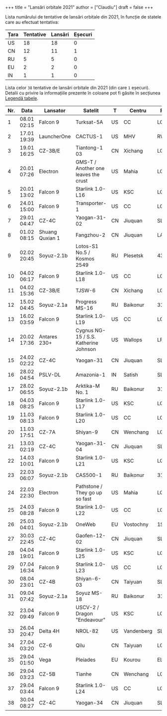 +++
title = "Lansări orbitale 2021"
author = ["Claudiu"]
draft = false
+++

Lista numărului de tentative de lansări orbitale din 2021, în funcție de statele care au efectuat tentativa:

| Țara | Tentative | Lansări | Eșecuri |
|------|-----------|---------|---------|
| US   | 18        | 18      | 0       |
| CN   | 12        | 11      | 1       |
| RU   | 5         | 5       | 0       |
| EU   | 2         | 2       | 0       |
| IN   | 1         | 1       | 0       |

Lista celor `38` tentative de lansări orbitale din 2021 (din care `1` eșecuri). Detalii cu privire la informațiile prezente în coloane pot fi găsite în secțiunea [Legendă tabele](/t/legenda_tabele).

| Nr. | Data        | Lansator        | Satelit                               | T  | Centru     | Rampă   | R. | Bul             |
|-----|-------------|-----------------|---------------------------------------|----|------------|---------|----|-----------------|
| 1   | 08.01 02:15 | Falcon 9        | Turksat-5A                            | US | CC         | LC40    | S  | [103](/bul/103) |
| 2   | 17.01 19:39 | LauncherOne     | CACTUS-1                              | US | MHV        | RW12/30 | S  | [103](/bul/103) |
| 3   | 19.01 16:25 | CZ-3B/E         | Tiantong-1 03                         | CN | Xichang    | LC2     | S  | [104](/bul/104) |
| 4   | 20.01 07:26 | Electron        | GMS-T / Another one leaves the crust  | US | Mahia      | LC1     | S  | [104](/bul/104) |
| 5   | 20.01 13:02 | Falcon 9        | Starlink 1.0-L16                      | US | KSC        | LC39A   | S  | [104](/bul/104) |
| 6   | 24.01 15:00 | Falcon 9        | Transporter-1                         | US | CC         | LC40    | S  | [104](/bul/104) |
| 7   | 29.01 04:47 | CZ-4C           | Yaogan-31-02                          | CN | Jiuquan    | SLS2    | S  | [104](/bul/104) |
| 8   | 01.02 08:15 | Shuang Quxian 1 | Fangzhou-2                            | CN | Jiuquan    | LA4     | F  | [105](/bul/105) |
| 9   | 02.02 20:45 | Soyuz-2.1b      | Lotos-S1 No.5 / Kosmos 2549           | RU | Plesetsk   | 43/4    | S  | [105](/bul/105) |
| 10  | 04.02 06:17 | Falcon 9        | Starlink 1.0-L18                      | US | CC         | LC40    | S  | [105](/bul/105) |
| 11  | 04.02 15:36 | CZ-3B/E         | TJSW-6                                | CN | Xichang    | LC3     | S  | [105](/bul/105) |
| 12  | 15.02 04:45 | Soyuz-2.1a      | Progress MS-16                        | RU | Baikonur   | 31/6    | S  | [106](/bul/106) |
| 13  | 16.02 03:59 | Falcon 9        | Starlink 1.0-L19                      | US | CC         | LC40    | S  | [106](/bul/106) |
| 14  | 20.02 17:36 | Antares 230+    | Cygnus NG-15 / S.S. Katherine Johnson | US | Wallops    | LP-0A   | S  | [107](/bul/107) |
| 15  | 24.02 02:22 | CZ-4C           | Yaogan-31                             | CN | Jiuquan    | SLS-2   | S  | [107](/bul/107) |
| 16  | 28.02 04:54 | PSLV-DL         | Amazonia-1                            | IN | Satish     | SLP     | S  | [108](/bul/108) |
| 17  | 28.02 06:55 | Soyuz-2.1b      | Arktika-M No. 1                       | RU | Baikonur   | 31/6    | S  | [108](/bul/108) |
| 18  | 04.03 08:25 | Falcon 9        | Starlink 1.0-L17                      | US | KSC        | LC39A   | S  | [109](/bul/109) |
| 19  | 11.03 08:13 | Falcon 9        | Starlink 1.0-L20                      | US | CC         | LC40    | S  | [110](/bul/110) |
| 20  | 11.03 17:51 | CZ-7A           | Shiyan-9                              | CN | Wenchang   | LC-2    | S  | [110](/bul/110) |
| 21  | 13.03 02:19 | CZ-4C           | Yaogan-31-04                          | CN | Jiuquan    | SLS-2   | S  | [110](/bul/110) |
| 22  | 14.03 10:01 | Falcon 9        | Starlink 1.0-L21                      | US | KSC        | LC39A   | S  | [110](/bul/110) |
| 23  | 22.03 06:07 | Soyuz-2.1b      | CAS500-1                              | RU | Baikonur   | 31/6    | S  | [111](/bul/111) |
| 24  | 22.03 22:30 | Electron        | Pathstone / They go up so fast        | US | Mahia      | LC1     | S  | [111](/bul/111) |
| 25  | 24.03 08:28 | Falcon 9        | Starlink 1.0-L22                      | US | CC         | LC40    | S  | [111](/bul/111) |
| 26  | 25.03 04:01 | Soyuz-2.1b      | OneWeb                                | EU | Vostochny  | 1S      | S  | [111](/bul/111) |
| 27  | 30.03 22:45 | CZ-4C           | Gaofen-12-02                          | CN | Jiuquan    | SLS-2   | S  | [112](/bul/112) |
| 28  | 04.04 19:01 | Falcon 9        | Starlink 1.0-L25                      | US | KSC        | LC39A   | S  | [114](/bul/114) |
| 29  | 07.04 16:34 | Falcon 9        | Starlink 1.0-L23                      | US | CC         | LC40    | S  | [112](/bul/112) |
| 30  | 08.04 23:01 | CZ-4B           | Shiyan-6-03                           | CN | Taiyuan    | SLC-40  | S  | [112](/bul/112) |
| 31  | 09.04 07:42 | Soyuz-2.1a      | Soyuz MS-18                           | RU | Baikonur   | 31/6    | S  | [112](/bul/112) |
| 32  | 23.04 09:49 | Falcon 9        | USCV-2 / Dragon "Endeavour"           | US | KSC        | LC39A   | S  | [113](/bul/113) |
| 33  | 26.04 20:47 | Delta 4H        | NROL-82                               | US | Vandenberg | SLC6    | S  | [113](/bul/113) |
| 34  | 27.04 03:20 | CZ-6            | Qilu                                  | CN | Taiyuan    | LC16    | S  | [113](/bul/113) |
| 35  | 29.04 01:50 | Vega            | Pleiades                              | EU | Kourou     | ELV     | S  | [113](/bul/113) |
| 36  | 29.04 03:23 | CZ-5B           | Tianhe                                | CN | Wenchang   | LC1     | S  | [113](/bul/113) |
| 37  | 29.04 03:44 | Falcon 9        | Starlink 1.0-L24                      | US | CC         | LC40    | S  | [113](/bul/113) |
| 38  | 30.04 08:27 | CZ-4C           | Yaogan-34                             | CN | Jiuquan    | SLS-2   | S  | [114](/bul/114) |